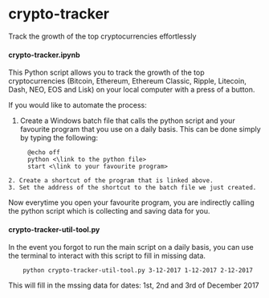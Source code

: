 # crypto-tracker
Track the growth of the top cryptocurrencies effortlessly

#### crypto-tracker.ipynb
This Python script allows you to track the growth of the top cryptocurrencies (Bitcoin, Ethereum, Ethereum Classic, Ripple, Litecoin, Dash, NEO, EOS and Lisk) on your local computer with a press of a button.  

If you would like to automate the process:
   1. Create a Windows batch file that calls the python script and your favourite program that you use on a daily basis. This can be done simply by typing the following:
  
            @echo off
            python <\link to the python file>
            start <\link to your favourite program>
    2. Create a shortcut of the program that is linked above.
    3. Set the address of the shortcut to the batch file we just created.

Now everytime you open your favourite program, you are indirectly calling the python script which is collecting and saving data for you.

#### crypto-tracker-util-tool.py
In the event you forgot to run the main script on a daily basis, you can use the terminal to interact with this script to fill in missing data.
        
        python crypto-tracker-util-tool.py 3-12-2017 1-12-2017 2-12-2017

This  will fill in the mssing data for dates: 1st, 2nd and 3rd of December 2017
